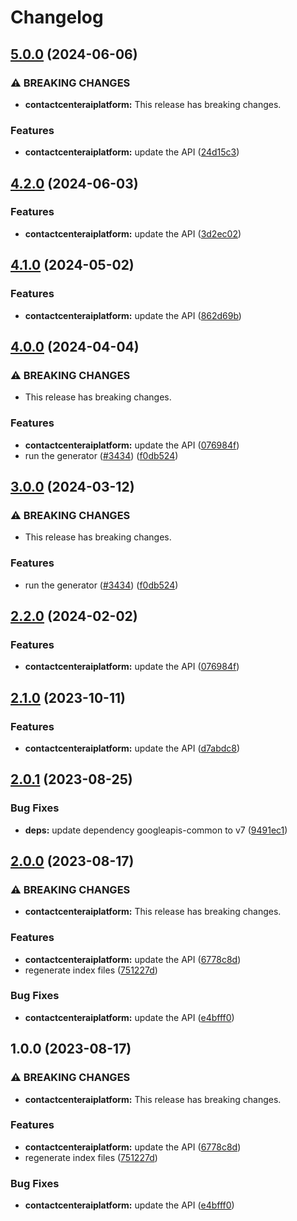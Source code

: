 # Changelog

## [5.0.0](https://github.com/googleapis/google-api-nodejs-client/compare/contactcenteraiplatform-v4.2.0...contactcenteraiplatform-v5.0.0) (2024-06-06)


### ⚠ BREAKING CHANGES

* **contactcenteraiplatform:** This release has breaking changes.

### Features

* **contactcenteraiplatform:** update the API ([24d15c3](https://github.com/googleapis/google-api-nodejs-client/commit/24d15c3e6b94f207cae5c8a9e6c8de233f57242d))

## [4.2.0](https://github.com/googleapis/google-api-nodejs-client/compare/contactcenteraiplatform-v4.1.0...contactcenteraiplatform-v4.2.0) (2024-06-03)


### Features

* **contactcenteraiplatform:** update the API ([3d2ec02](https://github.com/googleapis/google-api-nodejs-client/commit/3d2ec02a6473be05d95c5265b323e04de97eaccc))

## [4.1.0](https://github.com/googleapis/google-api-nodejs-client/compare/contactcenteraiplatform-v4.0.0...contactcenteraiplatform-v4.1.0) (2024-05-02)


### Features

* **contactcenteraiplatform:** update the API ([862d69b](https://github.com/googleapis/google-api-nodejs-client/commit/862d69b84cbbe5f9e6c34af4bfdfbe33990c9331))

## [4.0.0](https://github.com/googleapis/google-api-nodejs-client/compare/contactcenteraiplatform-v3.0.0...contactcenteraiplatform-v4.0.0) (2024-04-04)


### ⚠ BREAKING CHANGES

* This release has breaking changes.

### Features

* **contactcenteraiplatform:** update the API ([076984f](https://github.com/googleapis/google-api-nodejs-client/commit/076984f0bca2b816ee58272292a3459c66823743))
* run the generator ([#3434](https://github.com/googleapis/google-api-nodejs-client/issues/3434)) ([f0db524](https://github.com/googleapis/google-api-nodejs-client/commit/f0db524bb26f05cea3dec4c0ed66b496399e3857))

## [3.0.0](https://github.com/googleapis/google-api-nodejs-client/compare/contactcenteraiplatform-v2.2.0...contactcenteraiplatform-v3.0.0) (2024-03-12)


### ⚠ BREAKING CHANGES

* This release has breaking changes.

### Features

* run the generator ([#3434](https://github.com/googleapis/google-api-nodejs-client/issues/3434)) ([f0db524](https://github.com/googleapis/google-api-nodejs-client/commit/f0db524bb26f05cea3dec4c0ed66b496399e3857))

## [2.2.0](https://github.com/googleapis/google-api-nodejs-client/compare/contactcenteraiplatform-v2.1.0...contactcenteraiplatform-v2.2.0) (2024-02-02)


### Features

* **contactcenteraiplatform:** update the API ([076984f](https://github.com/googleapis/google-api-nodejs-client/commit/076984f0bca2b816ee58272292a3459c66823743))

## [2.1.0](https://github.com/googleapis/google-api-nodejs-client/compare/contactcenteraiplatform-v2.0.1...contactcenteraiplatform-v2.1.0) (2023-10-11)


### Features

* **contactcenteraiplatform:** update the API ([d7abdc8](https://github.com/googleapis/google-api-nodejs-client/commit/d7abdc8a313a5f42bb180825d065964b68da8883))

## [2.0.1](https://github.com/googleapis/google-api-nodejs-client/compare/contactcenteraiplatform-v2.0.0...contactcenteraiplatform-v2.0.1) (2023-08-25)


### Bug Fixes

* **deps:** update dependency googleapis-common to v7 ([9491ec1](https://github.com/googleapis/google-api-nodejs-client/commit/9491ec1cdc3c413e7d73edcfcd59cf5c28a7c855))

## [2.0.0](https://github.com/googleapis/google-api-nodejs-client/compare/contactcenteraiplatform-v1.0.0...contactcenteraiplatform-v2.0.0) (2023-08-17)


### ⚠ BREAKING CHANGES

* **contactcenteraiplatform:** This release has breaking changes.

### Features

* **contactcenteraiplatform:** update the API ([6778c8d](https://github.com/googleapis/google-api-nodejs-client/commit/6778c8ddfa68638fa79daac0ecfcecfad94668eb))
* regenerate index files ([751227d](https://github.com/googleapis/google-api-nodejs-client/commit/751227d3926c946b5db5edb58f0086e074a61169))


### Bug Fixes

* **contactcenteraiplatform:** update the API ([e4bfff0](https://github.com/googleapis/google-api-nodejs-client/commit/e4bfff0b61696b2744eef4a97f9e22ee2338d46c))

## 1.0.0 (2023-08-17)


### ⚠ BREAKING CHANGES

* **contactcenteraiplatform:** This release has breaking changes.

### Features

* **contactcenteraiplatform:** update the API ([6778c8d](https://github.com/googleapis/google-api-nodejs-client/commit/6778c8ddfa68638fa79daac0ecfcecfad94668eb))
* regenerate index files ([751227d](https://github.com/googleapis/google-api-nodejs-client/commit/751227d3926c946b5db5edb58f0086e074a61169))


### Bug Fixes

* **contactcenteraiplatform:** update the API ([e4bfff0](https://github.com/googleapis/google-api-nodejs-client/commit/e4bfff0b61696b2744eef4a97f9e22ee2338d46c))
